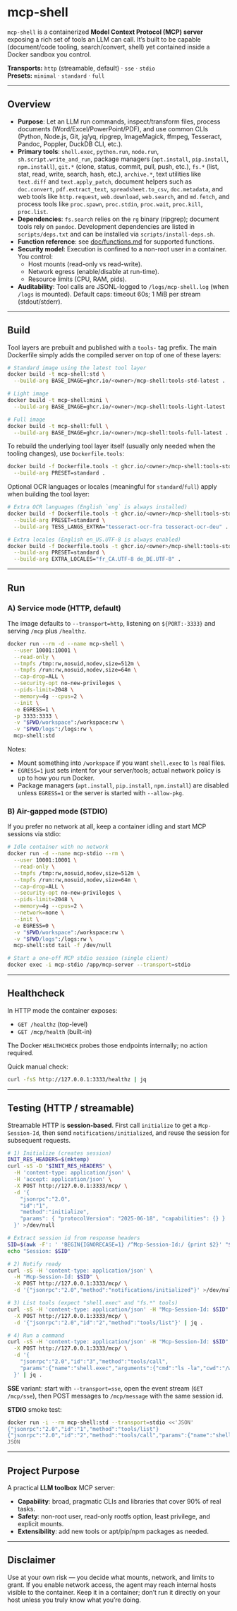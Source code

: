 # mcp-shell

`mcp-shell` is a containerized **Model Context Protocol (MCP) server** exposing a rich set of tools an LLM can call. It’s built to be capable (document/code tooling, search/convert, shell) yet contained inside a Docker sandbox you control.

**Transports:** `http` (streamable, default) · `sse` · `stdio`  
**Presets:** `minimal` · `standard` · `full`

---

## Overview

- **Purpose**: Let an LLM run commands, inspect/transform files, process documents (Word/Excel/PowerPoint/PDF), and use common CLIs (Python, Node.js, Git, jq/yq, ripgrep, ImageMagick, ffmpeg, Tesseract, Pandoc, Poppler, DuckDB CLI, etc.).
- **Primary tools**: `shell.exec`, `python.run`, `node.run`, `sh.script.write_and_run`, package managers (`apt.install`, `pip.install`, `npm.install`), `git.*` (clone, status, commit, pull, push, etc.), `fs.*` (list, stat, read, write, search, hash, etc.), `archive.*`, text utilities like `text.diff` and `text.apply_patch`, document helpers such as `doc.convert`, `pdf.extract_text`, `spreadsheet.to_csv`, `doc.metadata`, and web tools like `http.request`, `web.download`, `web.search`, and `md.fetch`, and process tools like `proc.spawn`, `proc.stdin`, `proc.wait`, `proc.kill`, `proc.list`.
- **Dependencies**: `fs.search` relies on the `rg` binary (ripgrep); document tools rely on `pandoc`.
  Development dependencies are listed in `scripts/deps.txt` and can be installed via `scripts/install-deps.sh`.
- **Function reference**: see [doc/functions.md](doc/functions.md) for supported functions.
- **Security model**: Execution is confined to a non-root user in a container. You control:
  - Host mounts (read-only vs read-write).
  - Network egress (enable/disable at run-time).
  - Resource limits (CPU, RAM, pids).
- **Auditability**: Tool calls are JSONL-logged to `/logs/mcp-shell.log` (when `/logs` is mounted). Default caps: timeout 60s; 1 MiB per stream (stdout/stderr).

---

## Build

Tool layers are prebuilt and published with a `tools-` tag prefix. The main
Dockerfile simply adds the compiled server on top of one of these layers:

```bash
# Standard image using the latest tool layer
docker build -t mcp-shell:std \
  --build-arg BASE_IMAGE=ghcr.io/<owner>/mcp-shell:tools-std-latest .

# Light image
docker build -t mcp-shell:mini \
  --build-arg BASE_IMAGE=ghcr.io/<owner>/mcp-shell:tools-light-latest .

# Full image
docker build -t mcp-shell:full \
  --build-arg BASE_IMAGE=ghcr.io/<owner>/mcp-shell:tools-full-latest .
```

To rebuild the underlying tool layer itself (usually only needed when the
tooling changes), use `Dockerfile.tools`:

```bash
docker build -f Dockerfile.tools -t ghcr.io/<owner>/mcp-shell:tools-std \
  --build-arg PRESET=standard .
```

Optional OCR languages or locales (meaningful for `standard`/`full`) apply when
building the tool layer:

```bash
# Extra OCR languages (English `eng` is always installed)
docker build -f Dockerfile.tools -t ghcr.io/<owner>/mcp-shell:tools-std \
  --build-arg PRESET=standard \
  --build-arg TESS_LANGS_EXTRA="tesseract-ocr-fra tesseract-ocr-deu" .

# Extra locales (English en_US.UTF-8 is always enabled)
docker build -f Dockerfile.tools -t ghcr.io/<owner>/mcp-shell:tools-std \
  --build-arg PRESET=standard \
  --build-arg EXTRA_LOCALES="fr_CA.UTF-8 de_DE.UTF-8" .
```

---

## Run

### A) Service mode (HTTP, default)

The image defaults to `--transport=http`, listening on `${PORT:-3333}` and serving `/mcp` plus `/healthz`.

```bash
docker run --rm -d --name mcp-shell \
  --user 10001:10001 \
  --read-only \
  --tmpfs /tmp:rw,nosuid,nodev,size=512m \
  --tmpfs /run:rw,nosuid,nodev,size=64m \
  --cap-drop=ALL \
  --security-opt no-new-privileges \
  --pids-limit=2048 \
  --memory=4g --cpus=2 \
  --init \
  -e EGRESS=1 \
  -p 3333:3333 \
  -v "$PWD/workspace":/workspace:rw \
  -v "$PWD/logs":/logs:rw \
  mcp-shell:std
```

Notes:
- Mount something into `/workspace` if you want `shell.exec` to `ls` real files.
- `EGRESS=1` just sets intent for your server/tools; actual network policy is up to how you run Docker.
- Package managers (`apt.install`, `pip.install`, `npm.install`) are disabled unless `EGRESS=1` or the server is started with `--allow-pkg`.

### B) Air-gapped mode (STDIO)

If you prefer no network at all, keep a container idling and start MCP sessions via stdio:

```bash
# Idle container with no network
docker run -d --name mcp-stdio --rm \
  --user 10001:10001 \
  --read-only \
  --tmpfs /tmp:rw,nosuid,nodev,size=512m \
  --tmpfs /run:rw,nosuid,nodev,size=64m \
  --cap-drop=ALL \
  --security-opt no-new-privileges \
  --pids-limit=2048 \
  --memory=4g --cpus=2 \
  --network=none \
  --init \
  -e EGRESS=0 \
  -v "$PWD/workspace":/workspace:rw \
  -v "$PWD/logs":/logs:rw \
  mcp-shell:std tail -f /dev/null

# Start a one-off MCP stdio session (single client)
docker exec -i mcp-stdio /app/mcp-server --transport=stdio
```

---

## Healthcheck

In HTTP mode the container exposes:

- `GET /healthz` (top-level)
- `GET /mcp/health` (built-in)

The Docker `HEALTHCHECK` probes those endpoints internally; no action required.

Quick manual check:
```bash
curl -fsS http://127.0.0.1:3333/healthz | jq
```

---

## Testing (HTTP / streamable)

Streamable HTTP is **session-based**. First call `initialize` to get a `Mcp-Session-Id`, then send `notifications/initialized`, and reuse the session for subsequent requests.

```bash
# 1) Initialize (creates session)
INIT_RES_HEADERS=$(mktemp)
curl -sS -D "$INIT_RES_HEADERS" \
  -H 'content-type: application/json' \
  -H 'accept: application/json' \
  -X POST http://127.0.0.1:3333/mcp/ \
  -d '{
    "jsonrpc":"2.0",
    "id":"1",
    "method":"initialize",
    "params": { "protocolVersion": "2025-06-18", "capabilities": {} }
  }' >/dev/null

# Extract session id from response headers
SID=$(awk -F': ' 'BEGIN{IGNORECASE=1} /^Mcp-Session-Id:/ {print $2}' "$INIT_RES_HEADERS" | tr -d '\r')
echo "Session: $SID"

# 2) Notify ready
curl -sS -H 'content-type: application/json' \
  -H "Mcp-Session-Id: $SID" \
  -X POST http://127.0.0.1:3333/mcp/ \
  -d '{"jsonrpc":"2.0","method":"notifications/initialized"}' >/dev/null

# 3) List tools (expect "shell.exec" and "fs.*" tools)
curl -sS -H 'content-type: application/json' -H "Mcp-Session-Id: $SID" \
  -X POST http://127.0.0.1:3333/mcp/ \
  -d '{"jsonrpc":"2.0","id":"2","method":"tools/list"}' | jq .

# 4) Run a command
curl -sS -H 'content-type: application/json' -H "Mcp-Session-Id: $SID" \
  -X POST http://127.0.0.1:3333/mcp/ \
  -d '{
    "jsonrpc":"2.0","id":"3","method":"tools/call",
    "params":{"name":"shell.exec","arguments":{"cmd":"ls -la","cwd":"/workspace"}}
  }' | jq .
```

**SSE** variant: start with `--transport=sse`, open the event stream (`GET /mcp/sse`), then POST messages to `/mcp/message` with the same session id.

**STDIO** smoke test:
```bash
docker run -i --rm mcp-shell:std --transport=stdio <<'JSON'
{"jsonrpc":"2.0","id":"1","method":"tools/list"}
{"jsonrpc":"2.0","id":"2","method":"tools/call","params":{"name":"shell.exec","arguments":{"cmd":"ls -la","cwd":"/workspace"}}}
JSON
```

---

## Project Purpose

A practical **LLM toolbox** MCP server:
- **Capability**: broad, pragmatic CLIs and libraries that cover 90% of real tasks.
- **Safety**: non-root user, read-only rootfs option, least privilege, and explicit mounts.
- **Extensibility**: add new tools or apt/pip/npm packages as needed.

---

## Disclaimer

Use at your own risk — you decide what mounts, network, and limits to grant. If you enable network access, the agent may reach internal hosts visible to the container. Keep it in a container; don’t run it directly on your host unless you truly know what you’re doing.
